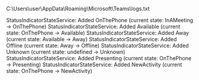 C:\Users\user\AppData\Roaming\Microsoft\Teams\logs.txt


StatusIndicatorStateService: Added OnThePhone (current state: InAMeeting -> OnThePhone) 
StatusIndicatorStateService: Added Available (current state: OnThePhone -> Available) 
StatusIndicatorStateService: Added Away (current state: Available -> Away) 
StatusIndicatorStateService: Added Offline (current state: Away -> Offline) 
StatusIndicatorStateService: Added Unknown (current state: undefined -> Unknown) 
StatusIndicatorStateService: Added Presenting (current state: OnThePhone -> Presenting) 
StatusIndicatorStateService: Added NewActivity (current state: OnThePhone -> NewActivity) 
